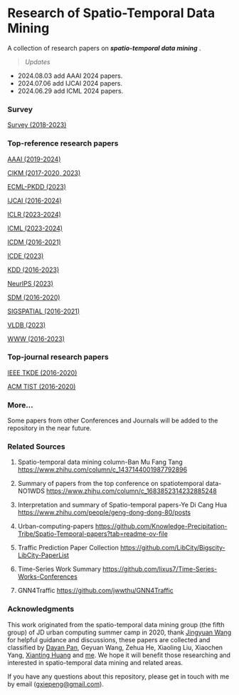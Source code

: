 # Research of Spatio-Temporal Data Mining
A collection of research papers on ***spatio-temporal data mining*** .

> *Updates*
- 2024.08.03 add AAAI 2024 papers.
- 2024.07.06 add IJCAI 2024 papers.
- 2024.06.29 add ICML 2024 papers.

### Survey

[Survey (2018-2023)](Survey/Survey.md)

### Top-reference research papers

[AAAI (2019-2024)](AAAI/AAAI.md)

[CIKM (2017-2020, 2023)](CIKM/CIKM.md)

[ECML-PKDD (2023)](ECML-PKDD/ECML-PKDD.md)

[IJCAI (2016-2024)](IJCAI/IJCAI.md)

[ICLR (2023-2024)](ICLR/ICLR.md)

[ICML (2023-2024)](ICML/ICML.md)

[ICDM (2016-2021)](ICDM/ICDM.md)

[ICDE (2023)](ICDE/ICDE.md)

[KDD (2016-2023)](KDD/KDD.md)

[NeurIPS (2023)](NeurIPS/NeurIPS.md)

[SDM (2016-2020)](SDM/SDM.md)

[SIGSPATIAL (2016-2021)](SIGSPATIAL/SIGPATIAL.md)

[VLDB (2023)](VLDB/VLDB.md)

[WWW (2016-2023)](WWW/WWW.md)

### Top-journal research papers

[IEEE TKDE (2016-2020)](TKDE/TKDE.md)

[ACM TIST (2016-2020)](TIST/TIST.md)

### More...
Some papers from other Conferences and Journals will be added to the repository in the near future.

### Related Sources
1. Spatio-temporal data mining column-Ban Mu Fang Tang https://www.zhihu.com/column/c_1437144001987792896

2. Summary of papers from the top conference on spatiotemporal data-NO1WDS https://www.zhihu.com/column/c_1683852314232885248

3. Interpretation and summary of Spatio-temporal papers-Ye Di Cang Hua https://www.zhihu.com/people/geng-dong-dong-80/posts

4. Urban-computing-papers https://github.com/Knowledge-Precipitation-Tribe/Spatio-Temporal-papers?tab=readme-ov-file

5. Traffic Prediction Paper Collection https://github.com/LibCity/Bigscity-LibCity-PaperList

6. Time-Series Work Summary https://github.com/lixus7/Time-Series-Works-Conferences

7. GNN4Traffic https://github.com/jwwthu/GNN4Traffic

### Acknowledgments
This work originated from the spatio-temporal data mining group (the fifth group) of JD urban computing summer camp in 2020, thank [Jingyuan Wang](https://scholar.google.com/citations?user=qsLImx8AAAAJ&hl=zh-CN&oi=ao) for helpful guidance and discussions, these papers are collected and classified by [Dayan Pan](https://scholar.google.com/citations?user=GC0NOcsAAAAJ&hl=zh-CN&oi=ao), Geyuan Wang, Zehua He, Xiaoling Liu, Xiaochen Yang, [Xianting Huang](https://www.linkedin.com/in/xianting-huang-27b67888) and [me](https://scholar.google.com/citations?user=iCkan18AAAAJ&hl=zh-CN). We hope it will benefit those researching and interested in spatio-temporal data mining and related areas.

If you have any questions about this repository, please get in touch with me by email (gxiepeng@gmail.com).
